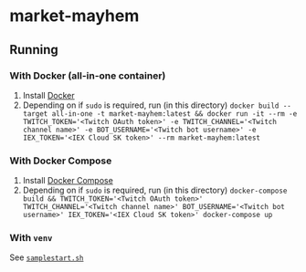 # market-mayhem

## Running

### With Docker (all-in-one container)

1. Install [Docker](https://docs.docker.com/get-docker)
2. Depending on if `sudo` is required, run (in this directory) `docker build --target all-in-one -t market-mayhem:latest && docker run -it --rm -e TWITCH_TOKEN='<Twitch OAuth token>' -e TWITCH_CHANNEL='<Twitch channel name>' -e BOT_USERNAME='<Twitch bot username>' -e IEX_TOKEN='<IEX Cloud SK token>' --rm market-mayhem:latest`

### With Docker Compose

1. Install [Docker Compose](https://docs.docker.com/compose/install)
2. Depending on if `sudo` is required, run (in this directory) `docker-compose build && TWITCH_TOKEN='<Twitch OAuth token>' TWITCH_CHANNEL='<Twitch channel name>' BOT_USERNAME='<Twitch bot username>' IEX_TOKEN='<IEX Cloud SK token>' docker-compose up`

### With `venv`

See [`samplestart.sh`](samplestart.sh)
